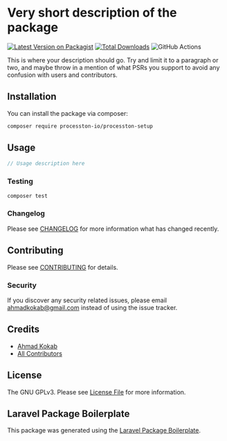 # Very short description of the package

[![Latest Version on Packagist](https://img.shields.io/packagist/v/processton-io/processton-setup.svg?style=flat-square)](https://packagist.org/packages/processton-io/processton-setup)
[![Total Downloads](https://img.shields.io/packagist/dt/processton-io/processton-setup.svg?style=flat-square)](https://packagist.org/packages/processton-io/processton-setup)
![GitHub Actions](https://github.com/processton-io/processton-setup/actions/workflows/main.yml/badge.svg)

This is where your description should go. Try and limit it to a paragraph or two, and maybe throw in a mention of what PSRs you support to avoid any confusion with users and contributors.

## Installation

You can install the package via composer:

```bash
composer require processton-io/processton-setup
```

## Usage

```php
// Usage description here
```

### Testing

```bash
composer test
```

### Changelog

Please see [CHANGELOG](CHANGELOG.md) for more information what has changed recently.

## Contributing

Please see [CONTRIBUTING](CONTRIBUTING.md) for details.

### Security

If you discover any security related issues, please email ahmadkokab@gmail.com instead of using the issue tracker.

## Credits

-   [Ahmad Kokab](https://github.com/processton)
-   [All Contributors](../../contributors)

## License

The GNU GPLv3. Please see [License File](LICENSE.md) for more information.

## Laravel Package Boilerplate

This package was generated using the [Laravel Package Boilerplate](https://laravelpackageboilerplate.com).
